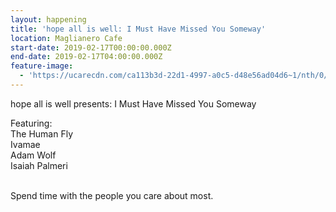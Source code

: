 ```yaml
---
layout: happening
title: 'hope all is well: I Must Have Missed You Someway'
location: Maglianero Cafe
start-date: 2019-02-17T00:00:00.000Z
end-date: 2019-02-17T04:00:00.000Z
feature-image:
  - 'https://ucarecdn.com/ca113b3d-22d1-4997-a0c5-d48e56ad04d6~1/nth/0/'
---
```

hope all is well presents: I Must Have Missed You Someway

Featuring:\
The Human Fly\
Ivamae\
Adam Wolf\
Isaiah Palmeri

\
Spend time with the people you care about most.
